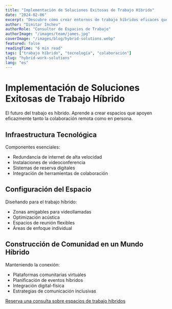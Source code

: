 ```yaml
---
title: "Implementación de Soluciones Exitosas de Trabajo Híbrido"
date: "2024-02-06"
excerpt: "Descubre cómo crear entornos de trabajo híbridos eficaces que combinen a la perfección la colaboración remota y en persona."
author: "Dimitar Inchev"
authorRole: "Consultor de Espacios de Trabajo"
authorImage: "/images/team/james.jpg"
coverImage: "/images/blog/hybrid-solutions.webp"
featured: false
readingTime: "6 min read"
tags: ["trabajo híbrido", "tecnología", "colaboración"]
slug: "hybrid-work-solutions"
lang: "es"
---
```


# Implementación de Soluciones Exitosas de Trabajo Híbrido

El futuro del trabajo es híbrido. Aprende a crear espacios que apoyen eficazmente tanto la colaboración remota como en persona.

## Infraestructura Tecnológica

Componentes esenciales:

- Redundancia de internet de alta velocidad
- Instalaciones de videoconferencia
- Sistemas de reserva digitales
- Integración de herramientas de colaboración

## Configuración del Espacio

Diseñando para el trabajo híbrido:

- Zonas amigables para videollamadas
- Optimización acústica
- Espacios de reunión flexibles
- Áreas de enfoque individual

## Construcción de Comunidad en un Mundo Híbrido

Manteniendo la conexión:

- Plataformas comunitarias virtuales
- Planificación de eventos híbridos
- Integración digital-física
- Estrategias de comunicación inclusivas

[Reserva una consulta sobre espacios de trabajo híbridos](/consultation)

